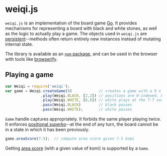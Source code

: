 # weiqi.js

`weiqi.js` is an implementation of the board game [Go][1]. It provides
mechanisms for representing a board with black and white stones, as well as the
logic to actually play a game. The objects used in `weiqi.js` are
[persistent][2]--methods often return entirely new instances instead of
mutating internal state.

[1]: http://en.wikipedia.org/wiki/Go_%28game%29
[2]: http://en.wikipedia.org/wiki/Persistent_data_structure

The library is available as an [`npm` package][3], and can be used in the
browser with tools like [browserify][4].

[3]: https://www.npmjs.com/package/weiqi
[4]: http://browserify.org/

## Playing a game

```javascript
var Weiqi = require('weiqi');
var game = Weiqi.createGame(9)            // creates a game with a 9 x 9 board
                .play(Weiqi.BLACK, [2,2]) // positions are 0-indexed. Black plays at the 3-3 point.
                .play(Weiqi.WHITE, [6,6]) // white plays at the 7-7 corner.
                .pass(Weiqi.BLACK)        // black passes
                .pass(Weiqi.WHITE);       // white passes
```

`Game` handle captures appropriately. It forbids the same player playing twice.
It enforces [positional superko][5]--at the end of any turn, the board cannot
be in a state in which it has been previously.

[5]: http://senseis.xmp.net/?Superko

```javascript
game.areaScore(7.5);  // compute area score given 7.5 komi
```

Getting [area score][6] (with a given value of komi) is supported by a `Game`. 

[6]: http://senseis.xmp.net/?Scoring
